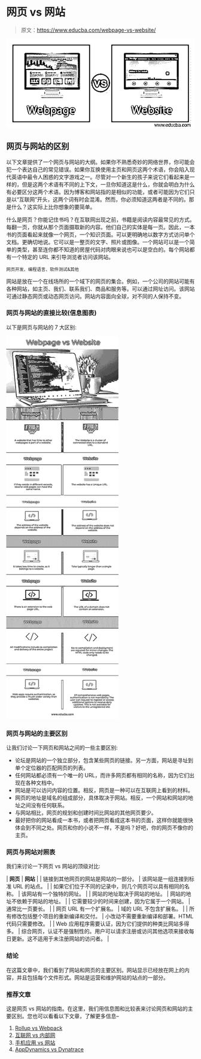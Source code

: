 # 网页 vs 网站

> 原文：<https://www.educba.com/webpage-vs-website/>

![Webpage vs Website](img/b8ce5acce58e2e34e42d733453e76cf9.png)



## 网页与网站的区别

以下文章提供了一个网页与网站的大纲。如果你不熟悉奇妙的网络世界，你可能会犯一个表达自己的常见错误。如果你互换使用主页和网页这两个术语，你会陷入现代英语中最令人困惑的文字游戏之一。尽管对一个新生的孩子来说它们看起来是一样的，但是这两个术语有不同的上下文，一旦你知道这是什么，你就会明白为什么有必要区分这两个术语。因为博客和网站指的是相似的功能，或者可能因为它们只是以“互联网”开头，这两个词有时会混淆。然而，你必须知道这两者是不同的。那是什么？这实际上比你想象的要简单。

什么是网页？你能记住书吗？在互联网出现之前，书籍是阅读内容最常见的方式。每翻一页，你就从那个页面摄取新的内容。他们自己的实体是每一页。因此，一本书的页面看起来就像一个网页，一个知识页面。可以更明确地以数字方式访问单个文档。更确切地说。它可以是一整页的文字、照片或图像。一个网站可以是一个简单的类型，甚至连你都不知道的房屋代码对肉眼来说也可以是空白的。每个网站都有一个特定的 URL 来引导浏览者访问该网站。

<small>网页开发、编程语言、软件测试&其他</small>

网站是放在一个在线场所的一个域下的网页的集合。例如，一个公司的网站可能有各种网站，如主页、我们、联系我们、商品和服务等。可以通过网址访问。该网站可通过静态网页或动态网页访问。网站内容面向全球，对不同的人保持不变。

### 网页与网站的直接比较(信息图表)

以下是网页与网站的 7 大区别:

![Webpage-vs-Website-info](img/afed62800540db4d38c57cbafaa526a4.png)



### 网页与网站的主要区别

让我们讨论一下网页和网站之间的一些主要区别:

*   论坛是网站的一个独立部分，包含某些网页的链接。另一方面，网站是寻址到单个定位器的匹配网页的列表。
*   任何网站都必须有一个唯一的 URL，而许多网页都有相同的名称，因为它们出现在各种文档中。
*   网站是可以访问内容的位置。相反，网页是一种可以在互联网上看到的材料。
*   网页的地址是域名的组成部分，具体取决于网站。相反，一个网站和网站的地址之间没有任何联系。
*   与网站相比，网页的规划和创建时间比网站的其他网页要少。
*   最好把你的网站看成一本书，或者把网页看成这本书的页面，这样你就能很快体会到不同之处。网页和你的小说不一样，不是吗？好吧，你的网页不像你的主页。

### 网页与网站对照表

我们来讨论一下网页 vs 网站的顶级对比:

| **网页** | **网站** |
| 链接到其他网页的网站是网站的一部分。 | 该网站是一组连接到标准 URL 的站点。 |
| 如果它们位于不同的记录中，则几个网页可以具有相同的名称。 | 该网站有一个独特的网址。 |
| 网站的地址取决于网站的地址。 | 网站的地址不依赖于网站的地址。 |
| 它需要较少的时间来创建，因为它属于一个网站。 | 通常比一页要长。 |
| 网页 URL 有一个扩展名。 | 域的 URL 不包含扩展名。 |
| 所有修改包括整个项目的重新编译和交付。 | 小改动不需要重新编译和部署。HTML 代码只需要修改。 |
| Web 应用程序需要认证，因为它们提供的种类比网站多得多。 | 综合网页，认证不是强制性的。用户可以请求注册或访问其他选项来接收每日更新。这不适用于未注册网站的访问者。 |

### 结论

在这篇文章中，我们看到了网站和网页的主要区别。网站显示已经放在网上的内容，并且包括每个文件形式。网站是运营和维护网站的站点的一部分。

### 推荐文章

这是网页 vs 网站的指南。在这里，我们用信息图和比较表来讨论网页和网站的主要区别。您也可以看看以下文章，了解更多信息–

1.  [Rollup vs Webpack](https://www.educba.com/rollup-vs-webpack/)
2.  [互联网 vs 内部网](https://www.educba.com/internet-vs-intranet/)
3.  [手机应用 vs 网站](https://www.educba.com/mobile-apps-vs-website/)
4.  [AppDynamics vs Dynatrace](https://www.educba.com/appdynamics-vs-dynatrace/)





